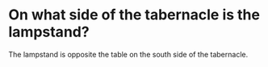 # On what side of the tabernacle is the lampstand?

The lampstand is opposite the table on the south side of the tabernacle.

